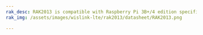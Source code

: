 ```yaml
---
rak_desc: RAK2013 is compatible with Raspberry Pi 3B+/4 edition specification. It offers a wide range of supported sensors such as temperatures, humidity, and a light sensor that allows easy sensor data transmission. Because of its integrated audio amp and codec, it is suitable for Voice over LTE (VoLTE) in carrier network scenarios where HD calls are a requirement.
rak_img: /assets/images/wislink-lte/rak2013/datasheet/RAK2013.png

---
```


<rk-redirect to="/Product-Categories/WisLink/RAK2013/Overview/" />